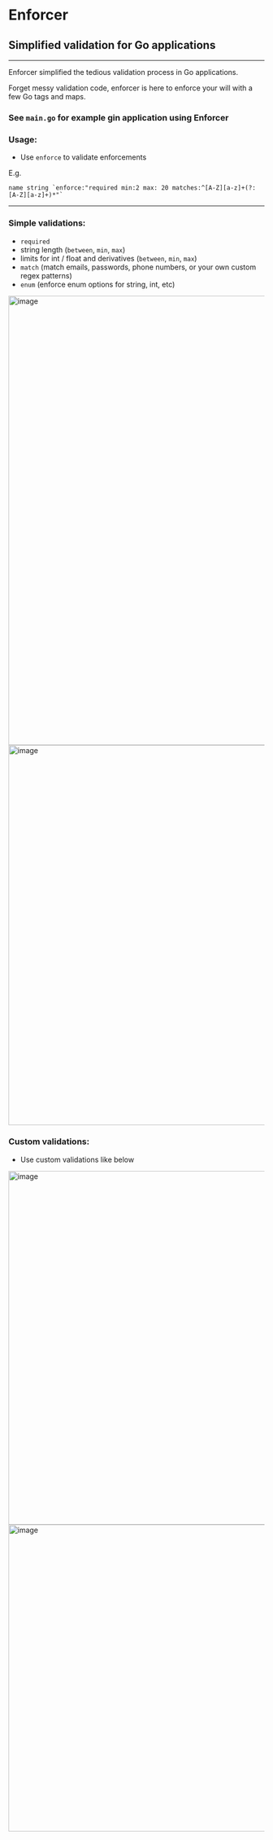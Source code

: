 # Enforcer
## Simplified validation for Go applications

---

<WIP>

Enforcer simplified the tedious validation process in Go applications. 

Forget messy validation code, enforcer is here to enforce your will with a few Go tags and maps.


### See `main.go` for example gin application using Enforcer

### Usage:
- Use ``enforce`` to validate enforcements

E.g. 
```
name string `enforce:"required min:2 max: 20 matches:^[A-Z][a-z]+(?: [A-Z][a-z]+)*"`
```  

---

### Simple validations:
- `required`
- string length (`between`, `min`, `max`)
- limits for int / float and derivatives (`between`, `min`, `max`)
- `match` (match emails, passwords, phone numbers, or your own custom regex patterns)
- `enum` (enforce enum options for string, int, etc)
  

<img width="883" alt="image" src="https://github.com/rrojan/enforcer/assets/59971845/d8df7c8d-6ead-46d7-8a35-279f015eb814">
<img width="747" alt="image" src="https://github.com/rrojan/enforcer/assets/59971845/335e505a-4205-4a3b-8a42-8d6815c78aeb">


### Custom validations:
- Use custom validations like below

<img width="695" alt="image" src="https://github.com/rrojan/enforcer/assets/59971845/8db26b02-b4a2-49ac-b94e-e436114210af">

<img width="603" alt="image" src="https://github.com/rrojan/enforcer/assets/59971845/033d289c-dcac-454a-8045-d370500fa0a0">

